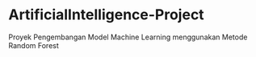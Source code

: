 # ArtificialIntelligence-Project
Proyek Pengembangan Model Machine Learning menggunakan Metode Random Forest
